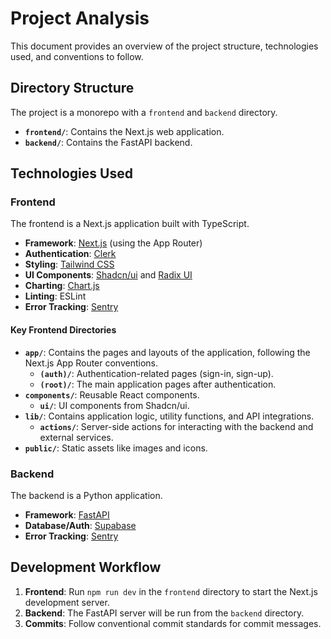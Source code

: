 # Project Analysis

This document provides an overview of the project structure, technologies used, and conventions to follow.

## Directory Structure

The project is a monorepo with a `frontend` and `backend` directory.

- **`frontend/`**: Contains the Next.js web application.
- **`backend/`**: Contains the FastAPI backend.

## Technologies Used

### Frontend

The frontend is a Next.js application built with TypeScript.

- **Framework**: [Next.js](https://nextjs.org/) (using the App Router)
- **Authentication**: [Clerk](https://clerk.com/)
- **Styling**: [Tailwind CSS](https://tailwindcss.com/)
- **UI Components**: [Shadcn/ui](https://ui.shadcn.com/) and [Radix UI](https://www.radix-ui.com/)
- **Charting**: [Chart.js](https://www.chartjs.org/)
- **Linting**: ESLint
- **Error Tracking**: [Sentry](https://sentry.io/)

#### Key Frontend Directories

- **`app/`**: Contains the pages and layouts of the application, following the Next.js App Router conventions.
  - **`(auth)/`**: Authentication-related pages (sign-in, sign-up).
  - **`(root)/`**: The main application pages after authentication.
- **`components/`**: Reusable React components.
  - **`ui/`**: UI components from Shadcn/ui.
- **`lib/`**: Contains application logic, utility functions, and API integrations.
  - **`actions/`**: Server-side actions for interacting with the backend and external services.
- **`public/`**: Static assets like images and icons.

### Backend

The backend is a Python application.

- **Framework**: [FastAPI](https://fastapi.tiangolo.com/)
- **Database/Auth**: [Supabase](https://supabase.io/)
- **Error Tracking**: [Sentry](https://sentry.io/)

## Development Workflow

1.  **Frontend**: Run `npm run dev` in the `frontend` directory to start the Next.js development server.
2.  **Backend**: The FastAPI server will be run from the `backend` directory.
3.  **Commits**: Follow conventional commit standards for commit messages.